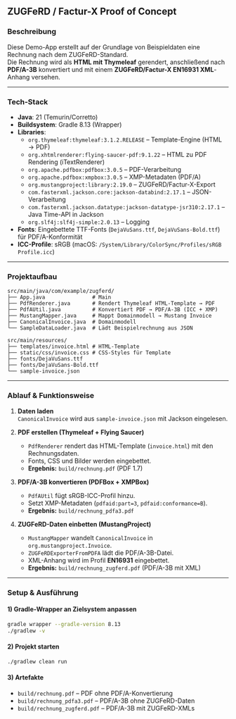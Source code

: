 ## ZUGFeRD / Factur-X Proof of Concept

### Beschreibung
Diese Demo-App erstellt auf der Grundlage von Beispieldaten eine Rechnung nach dem ZUGFeRD-Standard.  
Die Rechnung wird als **HTML mit Thymeleaf** gerendert, anschließend nach **PDF/A-3B** konvertiert und mit einem **ZUGFeRD/Factur-X EN16931 XML**-Anhang versehen.

---

### Tech-Stack
- **Java**: 21 (Temurin/Corretto)
- **Buildsystem**: Gradle 8.13 (Wrapper)
- **Libraries**:
    - `org.thymeleaf:thymeleaf:3.1.2.RELEASE` – Template-Engine (HTML → PDF)
    - `org.xhtmlrenderer:flying-saucer-pdf:9.1.22` – HTML zu PDF Rendering (iTextRenderer)
    - `org.apache.pdfbox:pdfbox:3.0.5` – PDF-Verarbeitung
    - `org.apache.pdfbox:xmpbox:3.0.5` – XMP-Metadaten (PDF/A)
    - `org.mustangproject:library:2.19.0` – ZUGFeRD/Factur-X-Export
    - `com.fasterxml.jackson.core:jackson-databind:2.17.1` – JSON-Verarbeitung
    - `com.fasterxml.jackson.datatype:jackson-datatype-jsr310:2.17.1` – Java Time-API in Jackson
    - `org.slf4j:slf4j-simple:2.0.13` – Logging
- **Fonts**: Eingebettete TTF-Fonts (`DejaVuSans.ttf`, `DejaVuSans-Bold.ttf`) für PDF/A-Konformität
- **ICC-Profile**: sRGB (macOS: `/System/Library/ColorSync/Profiles/sRGB Profile.icc`)

---

### Projektaufbau
```
src/main/java/com/example/zugferd/
├── App.java               # Main
├── PdfRenderer.java       # Rendert Thymeleaf HTML-Template → PDF
├── PdfAUtil.java          # Konvertiert PDF → PDF/A-3B (ICC + XMP)
├── MustangMapper.java     # Mappt Domainmodell → Mustang Invoice
├── CanonicalInvoice.java  # Domainmodell
└── SampleDataLoader.java  # Lädt Beispielrechnung aus JSON

src/main/resources/
├── templates/invoice.html # HTML-Template
├── static/css/invoice.css # CSS-Styles für Template
├── fonts/DejaVuSans.ttf
├── fonts/DejaVuSans-Bold.ttf
└── sample-invoice.json
```

---

### Ablauf & Funktionsweise
1. **Daten laden**  
   `CanonicalInvoice` wird aus `sample-invoice.json` mit Jackson eingelesen.

2. **PDF erstellen (Thymeleaf + Flying Saucer)**
    - `PdfRenderer` rendert das HTML-Template (`invoice.html`) mit den Rechnungsdaten.
    - Fonts, CSS und Bilder werden eingebettet.
    - **Ergebnis:** `build/rechnung.pdf` (PDF 1.7)

3. **PDF/A-3B konvertieren (PDFBox + XMPBox)**
    - `PdfAUtil` fügt sRGB-ICC-Profil hinzu.
    - Setzt XMP-Metadaten (`pdfaid:part=3`, `pdfaid:conformance=B`).
    - **Ergebnis:** `build/rechnung_pdfa3.pdf`

4. **ZUGFeRD-Daten einbetten (MustangProject)**
    - `MustangMapper` wandelt `CanonicalInvoice` in `org.mustangproject.Invoice`.
    - `ZUGFeRDExporterFromPDFA` lädt die PDF/A-3B-Datei.
    - XML-Anhang wird im Profil **EN16931** eingebettet.
    - **Ergebnis:** `build/rechnung_zugferd.pdf` (PDF/A-3B mit XML)

---

### Setup & Ausführung

#### 1) Gradle-Wrapper an Zielsystem anpassen
```bash
gradle wrapper --gradle-version 8.13
./gradlew -v
```

#### 2) Projekt starten
```bash
./gradlew clean run
```

#### 3) Artefakte
- `build/rechnung.pdf` – PDF ohne PDF/A-Konvertierung
- `build/rechnung_pdfa3.pdf` – PDF/A-3B ohne ZUGFeRD-Daten
- `build/rechnung_zugferd.pdf` – PDF/A-3B mit ZUGFeRD-XMLs